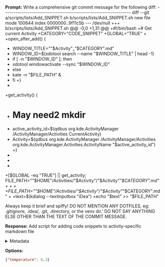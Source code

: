 **Prompt:**
Write a comprehensive git commit message for the following diff: ---------------------------------------------------------------- diff --git a/scripts/lists/Add_SNIPPET.sh b/scripts/lists/Add_SNIPPET.sh
new file mode 100644
index 0000000..9f11c5b
--- /dev/null
+++ b/scripts/lists/Add_SNIPPET.sh
@@ -0,0 +1,31 @@
+#!/bin/bash
+# Get current Activity
+CATEGORY="CODE_SNIPPET"
+GLOBAL="TRUE"
+
+open_after_add() {
+  WINDOW_TITLE=""$Activity"_"$CATEGORY".md"
+  WINDOW_ID=$(xdotool search --name "$WINDOW_TITLE" | head -1)
+  if [ -n "$WINDOW_ID" ]; then
+    xdotool windowactivate --sync "$WINDOW_ID"
+  else
+    kate -n "$FILE_PATH" &
+  fi
+}
+
+get_activity() {
+  # May need2 mkdir
+  active_activity_id=$(qdbus org.kde.ActivityManager /ActivityManager/Activities CurrentActivity)
+  Activity=$(qdbus org.kde.ActivityManager /ActivityManager/Activities org.kde.ActivityManager.Activities.ActivityName "$active_activity_id")
+}
+
+
+
+[$GLOBAL -eq "TRUE"] || get_activity; FILE_PATH=""$HOME"/Activities/"$Activity"/"$Activity"_"$CATEGORY".md"
+
+
+
+FILE_PATH=""$HOME"/Activities/"$Activity"/"$Activity"_"$CATEGORY".md"
+
+text=$(kdialog --textinputbox "iDea")
+echo "$text" >> "$FILE_PATH"


Always keep it brief and spiffy!
DO NOT MENTION ANY DOTFILES, eg: .gitignore, .idea/, .git, .directory, or the venv dir.' DO NOT SAY ANYTHING ELSE OTHER THAN THE TEXT OF THE COMMIT MESSAGE.


**Response:**
Add script for adding code snippets to activity-specific markdown file

<details><summary>Metadata</summary>

- Duration: 814 ms
- Datetime: 2023-07-26T06:46:18.957200
- Model: gpt-3.5-turbo-0613

</details>

**Options:**
```json
{"temperature": 0.3}
```

